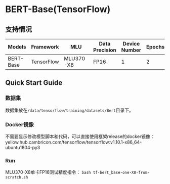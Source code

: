 # BERT-Base(TensorFlow)
## 支持情况

Models  | Framework  | MLU | Data Precision  | Device Number | Epochs  | Accuracy
----- | ----- | ----- | ----- | ----- | ----- | ----- |
BERT-Base  | TensorFlow  | MLU370-X8  | FP16  | 1  | 2  | acc=0.87196

## Quick Start Guide
### 数据集
数据集放在`/data/tensorflow/training/datasets/Bert`目录下。
### Docker镜像
不需要显示修改模型脚本和代码，可以直接使用框架release的docker镜像：yellow.hub.cambricon.com/tensorflow/tensorflow:v1.10.1-x86_64-ubuntu1804-py3
### Run
MLU370-X8单卡FP16测试精度指令：
`bash tf-bert_base-one-X8-from-scratch.sh`